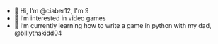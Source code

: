 - 👋 Hi, I’m @ciaber12, I'm 9
- 👀 I’m interested in video games
- 🌱 I’m currently learning how to write a game in python with my dad, @billythakidd04

<!---
ciaber12/ciaber12 is a ✨ special ✨ repository because its `README.md` (this file) appears on your GitHub profile.
You can click the Preview link to take a look at your changes.
--->
